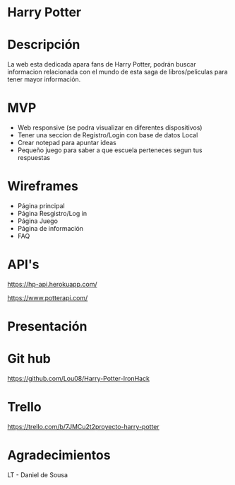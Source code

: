 # Harry Potter

# Descripción

La web esta dedicada apara fans de Harry Potter, podrán buscar informacion relacionada con el mundo de esta saga de libros/peliculas para tener mayor información.


# MVP
- Web responsive (se podra visualizar  en diferentes dispositivos)
- Tener una seccion de Registro/Login con base de datos Local
- Crear notepad para apuntar ideas
- Pequeño juego para saber a que escuela perteneces segun tus respuestas

# Wireframes

- Página principal
- Página Resgistro/Log in
- Página Juego
- Página de información
- FAQ

# API's

https://hp-api.herokuapp.com/

https://www.potterapi.com/

# Presentación



# Git hub

https://github.com/Lou08/Harry-Potter-IronHack

# Trello

https://trello.com/b/7JMCu2t2proyecto-harry-potter

# Agradecimientos

LT - Daniel de Sousa

